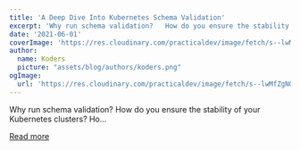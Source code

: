 ```yaml
---
title: 'A Deep Dive Into Kubernetes Schema Validation'
excerpt: 'Why run schema validation?   How do you ensure the stability of your Kubernetes clusters? Ho...'
date: '2021-06-01'
coverImage: 'https://res.cloudinary.com/practicaldev/image/fetch/s--lwMfZgNO--/c_imagga_scale,f_auto,fl_progressive,h_420,q_auto,w_1000/https://dev-to-uploads.s3.amazonaws.com/uploads/articles/m350kd0oye4nki5e8jc0.png'
author:
  name: Koders
  picture: "assets/blog/authors/koders.png"
ogImage:
  url: 'https://res.cloudinary.com/practicaldev/image/fetch/s--lwMfZgNO--/c_imagga_scale,f_auto,fl_progressive,h_420,q_auto,w_1000/https://dev-to-uploads.s3.amazonaws.com/uploads/articles/m350kd0oye4nki5e8jc0.png'
---
```


Why run schema validation?   How do you ensure the stability of your Kubernetes clusters? Ho...

[Read more](https://dev.to/datreeio/a-deep-dive-into-kubernetes-schema-validation-39ll)
